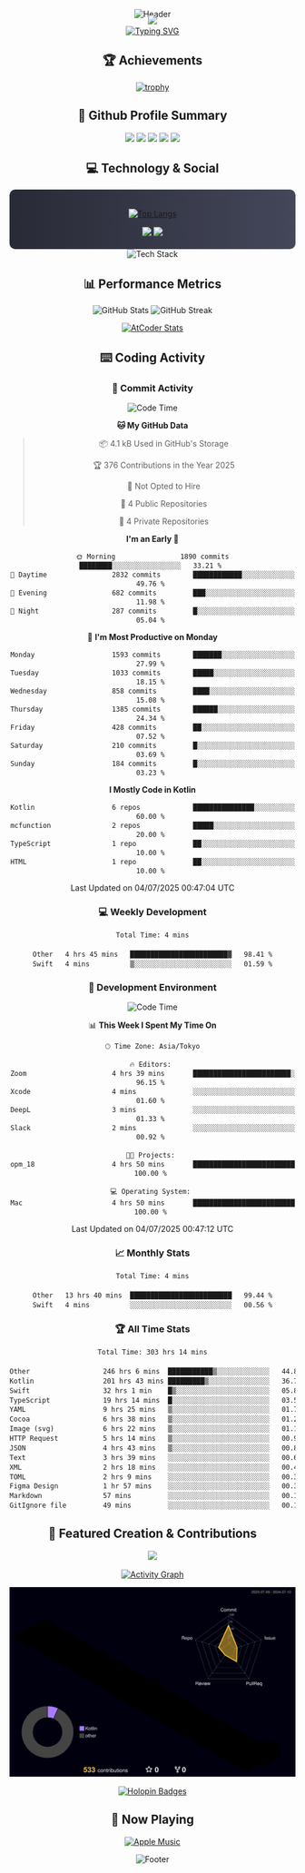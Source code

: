 <div align="center">
  
![Header](https://capsule-render.vercel.app/api?type=waving&color=gradient&customColorList=12&height=300&section=header&text=Welcome%20to%20Batapii's%20Universe&fontSize=50&animation=fadeIn&fontAlignY=40&desc=Android%20Developer%20|%20Kotlin%20LOVE%20)

<div style="margin-top: -20px;">
  <img src="https://readme-typing-svg.herokuapp.com/?lines=Crafting+Android+Experiences;Building+Tomorrow's+Apps+Today;Always+Learning,+Always+Growing&font=Fira%20Code&center=true&width=440&height=45&color=f75c7e&vCenter=true&size=22&pause=1000">
</div>

<a href="https://git.io/typing-svg">
  <img src="https://readme-typing-svg.demolab.com?font=Fira+Code&weight=600&size=28&duration=4000&pause=1000&center=true&vCenter=true&width=800&lines=Hey+there!+I'm+Batapii+%F0%9F%91%8B;Android+Developer+from+Japan+%F0%9F%87%AF%F0%9F%87%B5" alt="Typing SVG" />
</a>

## 🏆 Achievements

[![trophy](https://github-profile-trophy.vercel.app/?username=batapii&theme=onestar&no-frame=true&no-bg=true&column=8&rank=SECRET,SSS,SS,S,AAA,AA,A,B,C,?&margin-w=10&margin-h=10)](https://github.com/ryo-ma/github-profile-trophy)

## 🎯 Github Profile Summary

<div align="center">
  <img src="http://github-profile-summary-cards.vercel.app/api/cards/profile-details?username=batapii&theme=radical" />
  <img src="http://github-profile-summary-cards.vercel.app/api/cards/repos-per-language?username=batapii&theme=radical" />
  <img src="http://github-profile-summary-cards.vercel.app/api/cards/most-commit-language?username=batapii&theme=radical" />
  <img src="http://github-profile-summary-cards.vercel.app/api/cards/stats?username=batapii&theme=radical" />
  <img src="http://github-profile-summary-cards.vercel.app/api/cards/productive-time?username=batapii&theme=radical" />
</div>

## 💻 Technology & Social

<div align="center" style="background: linear-gradient(to right, #282A36, #44475A); padding: 20px; border-radius: 10px;">

[![Top Langs](https://github-readme-stats.vercel.app/api/top-langs/?username=batapii
)](https://github.com/anuraghazra/github-readme-stats)

<div style="margin-top: 15px">
<a href="https://github.com/batapii"><img src="https://img.shields.io/github/followers/batapii?style=for-the-badge&logo=github&label=Follow&color=ff6e96&labelColor=282A36"/></a>
<a href="https://twitter.com/batapii3939"><img src="https://img.shields.io/twitter/follow/batapii?style=for-the-badge&logo=twitter&color=1DA1F2&labelColor=282A36&label= Twitter"/></a>
</div>

</div>

<div align="center">
<img src="https://github-readme-tech-stack.vercel.app/api/cards?title=Tech+Stack&align=center&titleAlign=center&fontSize=20&lineHeight=10&lineCount=4&theme=github_dark&width=800&bg=%230D1117&badge=%23161B22&border=%2321262D&titleColor=%2358A6FF&line1=kotlin%2Ckotlin%2C0095D5%3Bandroid%2Candroid%2C00ff00%3Bjetpackcompose%2Cjetpack%2C4285F4%3B&line2=swift%2Cswift%2CFA7343%3Bfirebase%2Cfirebase%2CFFCA28%3Bgithub%2Cgithub%2C181717%3B&line3=typescript%2Ctypescript%2C3178C6%3Bgraphql%2Cgraphql%2CE10098%3Bsupabase%2Csupabase%2C3FCF8E%3B&line4=gradle%2Cgradle%2C02303A%3Bgitkraken%2Cgitkraken%2C179287%3Bpostman%2Cpostman%2CFF6C37%3B" alt="Tech Stack" />
</div>



## 📊 Performance Metrics

<div align="center">

![GitHub Stats](https://github-readme-stats.vercel.app/api?username=batapii&show_icons=true&theme=radical&hide_border=true&bg_color=0D1117)
![GitHub Streak](https://github-readme-streak-stats.herokuapp.com/?user=batapii&theme=radical&hide_border=true&background=0D1117)

[![AtCoder Stats](https://atcoder-readme-stats.vercel.app/stats/batapii3939?theme=dark&show_history=5&width=495)](https://github.com/iwbc-mzk/atcoder-readme-stats)

</div>

## ⌨️ Coding Activity

### 🌟 Commit Activity
<!--START_SECTION:commit-stats-->
![Code Time](http://img.shields.io/badge/Code%20Time-554%20hrs-blue)

**🐱 My GitHub Data** 

> 📦 4.1 kB Used in GitHub's Storage 
 > 
> 🏆 376 Contributions in the Year 2025
 > 
> 🚫 Not Opted to Hire
 > 
> 📜 4 Public Repositories 
 > 
> 🔑 4 Private Repositories 
 > 
**I'm an Early 🐤** 

```text
🌞 Morning                1890 commits        ████████░░░░░░░░░░░░░░░░░   33.21 % 
🌆 Daytime                2832 commits        ████████████░░░░░░░░░░░░░   49.76 % 
🌃 Evening                682 commits         ███░░░░░░░░░░░░░░░░░░░░░░   11.98 % 
🌙 Night                  287 commits         █░░░░░░░░░░░░░░░░░░░░░░░░   05.04 % 
```
📅 **I'm Most Productive on Monday** 

```text
Monday                   1593 commits        ███████░░░░░░░░░░░░░░░░░░   27.99 % 
Tuesday                  1033 commits        █████░░░░░░░░░░░░░░░░░░░░   18.15 % 
Wednesday                858 commits         ████░░░░░░░░░░░░░░░░░░░░░   15.08 % 
Thursday                 1385 commits        ██████░░░░░░░░░░░░░░░░░░░   24.34 % 
Friday                   428 commits         ██░░░░░░░░░░░░░░░░░░░░░░░   07.52 % 
Saturday                 210 commits         █░░░░░░░░░░░░░░░░░░░░░░░░   03.69 % 
Sunday                   184 commits         █░░░░░░░░░░░░░░░░░░░░░░░░   03.23 % 
```


**I Mostly Code in Kotlin** 

```text
Kotlin                   6 repos             ███████████████░░░░░░░░░░   60.00 % 
mcfunction               2 repos             █████░░░░░░░░░░░░░░░░░░░░   20.00 % 
TypeScript               1 repo              ██░░░░░░░░░░░░░░░░░░░░░░░   10.00 % 
HTML                     1 repo              ██░░░░░░░░░░░░░░░░░░░░░░░   10.00 % 
```




 Last Updated on 04/07/2025 00:47:04 UTC
<!--END_SECTION:commit-stats-->

### 💻 Weekly Development
<!--START_SECTION:wakatime-->

```txt
Total Time: 4 mins

Other   4 hrs 45 mins   ████████████████████████▓   98.41 %
Swift   4 mins          ▒░░░░░░░░░░░░░░░░░░░░░░░░   01.59 %
```

<!--END_SECTION:wakatime-->

### 🔨 Development Environment
<!--START_SECTION:dev-stats-->
![Code Time](http://img.shields.io/badge/Code%20Time-554%20hrs-blue)

📊 **This Week I Spent My Time On** 

```text
🕑︎ Time Zone: Asia/Tokyo

🔥 Editors: 
Zoom                     4 hrs 39 mins       ████████████████████████░   96.15 % 
Xcode                    4 mins              ░░░░░░░░░░░░░░░░░░░░░░░░░   01.60 % 
DeepL                    3 mins              ░░░░░░░░░░░░░░░░░░░░░░░░░   01.33 % 
Slack                    2 mins              ░░░░░░░░░░░░░░░░░░░░░░░░░   00.92 % 

🐱‍💻 Projects: 
opm_18                   4 hrs 50 mins       █████████████████████████   100.00 % 

💻 Operating System: 
Mac                      4 hrs 50 mins       █████████████████████████   100.00 % 
```


 Last Updated on 04/07/2025 00:47:12 UTC
<!--END_SECTION:dev-stats-->

### 📈 Monthly Stats
<!--START_SECTION:wakamonth-->

```txt
Total Time: 4 mins

Other   13 hrs 40 mins  █████████████████████████   99.44 %
Swift   4 mins          ░░░░░░░░░░░░░░░░░░░░░░░░░   00.56 %
```

<!--END_SECTION:wakamonth-->

### 🏆 All Time Stats
<!--START_SECTION:wakaalltime-->

```txt
Total Time: 303 hrs 14 mins

Other                  246 hrs 6 mins  ███████████▒░░░░░░░░░░░░░   44.80 %
Kotlin                 201 hrs 43 mins █████████▒░░░░░░░░░░░░░░░   36.72 %
Swift                  32 hrs 1 min    █▒░░░░░░░░░░░░░░░░░░░░░░░   05.83 %
TypeScript             19 hrs 14 mins  █░░░░░░░░░░░░░░░░░░░░░░░░   03.50 %
YAML                   9 hrs 25 mins   ▒░░░░░░░░░░░░░░░░░░░░░░░░   01.71 %
Cocoa                  6 hrs 38 mins   ▒░░░░░░░░░░░░░░░░░░░░░░░░   01.21 %
Image (svg)            6 hrs 22 mins   ▒░░░░░░░░░░░░░░░░░░░░░░░░   01.16 %
HTTP Request           5 hrs 14 mins   ▒░░░░░░░░░░░░░░░░░░░░░░░░   00.95 %
JSON                   4 hrs 43 mins   ▒░░░░░░░░░░░░░░░░░░░░░░░░   00.86 %
Text                   3 hrs 39 mins   ░░░░░░░░░░░░░░░░░░░░░░░░░   00.66 %
XML                    2 hrs 18 mins   ░░░░░░░░░░░░░░░░░░░░░░░░░   00.42 %
TOML                   2 hrs 9 mins    ░░░░░░░░░░░░░░░░░░░░░░░░░   00.39 %
Figma Design           1 hr 57 mins    ░░░░░░░░░░░░░░░░░░░░░░░░░   00.36 %
Markdown               57 mins         ░░░░░░░░░░░░░░░░░░░░░░░░░   00.17 %
GitIgnore file         49 mins         ░░░░░░░░░░░░░░░░░░░░░░░░░   00.15 %
```

<!--END_SECTION:wakaalltime-->


## 🌟 Featured Creation & Contributions

<div align="center">
  <a href="https://github.com/batapii/ToDoSNS">
    <img src="https://github-readme-stats.vercel.app/api/pin/?username=batapii&repo=ToDoSNS&theme=radical&hide_border=true&bg_color=0D1117" />
  </a>

[![Activity Graph](https://github-readme-activity-graph.vercel.app/graph?username=batapii&custom_title=Contribution%20Graph&hide_border=true&theme=radical&bg_color=0D1117)](https://github.com/ashutosh00710/github-readme-activity-graph)

![3D Contrib](./profile-3d-contrib/profile-night-rainbow.svg)

[![Holopin Badges](https://holopin.me/batapii)](https://holopin.io/@batapii)

</div>

## 🎵 Now Playing

<div align="center">
  
[![Apple Music](https://music-profile.rayriffy.com/theme/dark.svg?uid=001005.6598667d2ffd4a10a4f429edd0ba24c4.1156)](https://github.com/rayriffy/apple-music-github-profile)

</div>

![Footer](https://capsule-render.vercel.app/api?type=waving&color=gradient&customColorList=12&height=100&section=footer)

</div>
